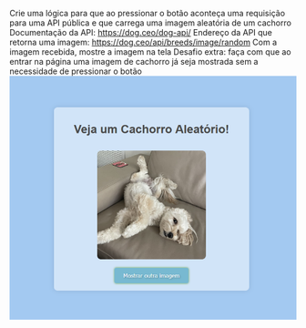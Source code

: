 Crie uma lógica para que ao pressionar o botão aconteça uma requisição para uma API pública e que carrega uma imagem aleatória de um cachorro
Documentação da API: https://dog.ceo/dog-api/
Endereço da API que retorna uma imagem: https://dog.ceo/api/breeds/image/random
Com a imagem recebida, mostre a imagem na tela
Desafio extra: faça com que ao entrar na página uma imagem de cachorro já seja mostrada sem a necessidade de pressionar o botão
![alt text](image.png)